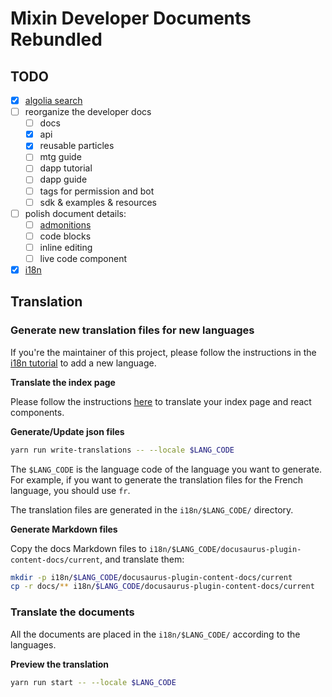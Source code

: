# Mixin Developer Documents Rebundled

## TODO

- [x] [algolia search](https://docusaurus.io/docs/search)
- [ ] reorganize the developer docs
  - [ ] docs
  - [x] api
  - [x] reusable particles
  - [ ] mtg guide
  - [ ] dapp tutorial
  - [ ] dapp guide
  - [ ] tags for permission and bot
  - [ ] sdk & examples & resources
- [ ] polish document details:
  - [ ] [admonitions](https://docusaurus.io/docs/markdown-features/react)
  - [ ] code blocks
  - [ ] inline editing
  - [ ] live code component
- [x] [i18n]((https://docusaurus.io/docs/i18n/crowdin))

## Translation

### Generate new translation files for new languages

If you're the maintainer of this project, please follow the instructions in the [i18n tutorial](https://docusaurus.io/docs/i18n/tutorial) to add a new language.

**Translate the index page**

Please follow the instructions [here](https://docusaurus.io/docs/i18n/tutorial#use-the-translation-apis) to translate your index page and react components.

**Generate/Update json files**

```bash
yarn run write-translations -- --locale $LANG_CODE
```

The `$LANG_CODE` is the language code of the language you want to generate. For example, if you want to generate the translation files for the French language, you should use `fr`.

The translation files are generated in the `i18n/$LANG_CODE/` directory.

**Generate Markdown files**

Copy the docs Markdown files to `i18n/$LANG_CODE/docusaurus-plugin-content-docs/current`, and translate them:

```bash
mkdir -p i18n/$LANG_CODE/docusaurus-plugin-content-docs/current
cp -r docs/** i18n/$LANG_CODE/docusaurus-plugin-content-docs/current
```

### Translate the documents

All the documents are placed in the `i18n/$LANG_CODE/` according to the languages.

**Preview the translation**

```bash
yarn run start -- --locale $LANG_CODE
```
